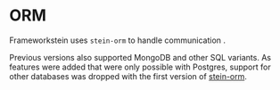 

# ORM


Frameworkstein uses `stein-orm` to handle communication . 

Previous versions also supported MongoDB and other SQL variants. As features were added that were only possible with Postgres, support for other databases was dropped with the first version of [stein-orm](backend/orm.md).


